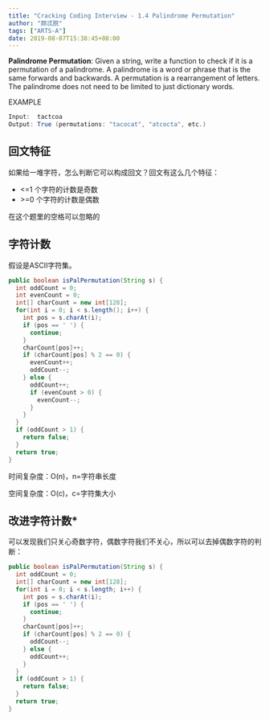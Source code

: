 ```yaml
---
title: "Cracking Coding Interview - 1.4 Palindrome Permutation"
author: "颇忒脱"
tags: ["ARTS-A"]
date: 2019-08-07T15:38:45+08:00
---
```


<!--more-->

**Palindrome Permutation**: Given a string, write a function to check if it is a permutation of a palin­drome. A palindrome is a word or phrase that is the same forwards and backwards. A permutation is a rearrangement of letters. The palindrome does not need to be limited to just dictionary words.

EXAMPLE

```java
Input:  tactcoa
Output: True (permutations: "tacocat", "atcocta", etc.)
```

## 回文特征

如果给一堆字符，怎么判断它可以构成回文？回文有这么几个特征：

* <=1 个字符的计数是奇数
* &gt;=0 个字符的计数是偶数

在这个题里的空格可以忽略的

## 字符计数

假设是ASCII字符集。

```java
public boolean isPalPermutation(String s) {
  int oddCount = 0;
  int evenCount = 0;
  int[] charCount = new int[128];
  for(int i = 0; i < s.length(); i++) {
    int pos = s.charAt(i);
    if (pos == ' ') {
      continue;
    }
    charCount[pos]++;
    if (charCount[pos] % 2 == 0) {
      evenCount++;
      oddCount--;
    } else {
      oddCount++;
      if (evenCount > 0) {
        evenCount--;
      }
    }
  }
  if (oddCount > 1) {
    return false;
  }
  return true;
}
```

时间复杂度：O(n)，n=字符串长度

空间复杂度：O(c)，c=字符集大小

## 改进字符计数*

可以发现我们只关心奇数字符，偶数字符我们不关心，所以可以去掉偶数字符的判断：

```java
public boolean isPalPermutation(String s) {
  int oddCount = 0;
  int[] charCount = new int[128];
  for(int i = 0; i < s.length; i++) {
    int pos = s.charAt(i);
    if (pos == ' ') {
      continue;
    }
    charCount[pos]++;
    if (charCount[pos] % 2 == 0) {
      oddCount--;
    } else {
      oddCount++;
    }
  }
  if (oddCount > 1) {
    return false;
  }
  return true;
}
```

